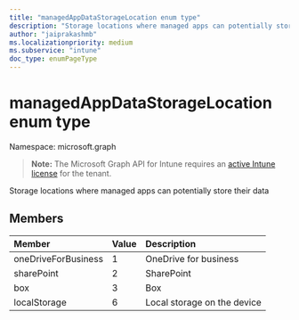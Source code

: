 ```yaml
---
title: "managedAppDataStorageLocation enum type"
description: "Storage locations where managed apps can potentially store their data"
author: "jaiprakashmb"
ms.localizationpriority: medium
ms.subservice: "intune"
doc_type: enumPageType
---
```


# managedAppDataStorageLocation enum type

Namespace: microsoft.graph

> **Note:** The Microsoft Graph API for Intune requires an [active Intune license](https://go.microsoft.com/fwlink/?linkid=839381) for the tenant.

Storage locations where managed apps can potentially store their data

## Members
|Member|Value|Description|
|:---|:---|:---|
|oneDriveForBusiness|1|OneDrive for business|
|sharePoint|2|SharePoint|
|box|3|Box|
|localStorage|6|Local storage on the device|
